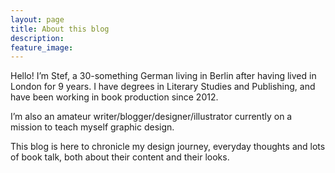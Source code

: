 ```yaml
---
layout: page
title: About this blog
description:
feature_image:
---
```


Hello! I’m Stef, a 30-something German living in Berlin after having lived in London for 9 years. I have degrees in Literary Studies and Publishing, and have been working in book production since 2012.

I’m also an amateur writer/blogger/designer/illustrator currently on a mission to teach myself graphic design.

This blog is here to chronicle my design journey, everyday thoughts and lots of book talk, both about their content and their looks.
